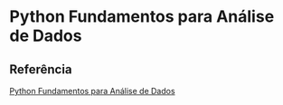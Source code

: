 # Python Fundamentos para Análise de Dados
## Referência 
[Python Fundamentos para Análise de Dados](https://www.datascienceacademy.com.br/course?courseid=python-fundamentos)
